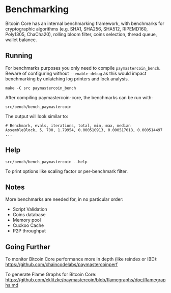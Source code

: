 Benchmarking
============

Bitcoin Core has an internal benchmarking framework, with benchmarks
for cryptographic algorithms (e.g. SHA1, SHA256, SHA512, RIPEMD160, Poly1305, ChaCha20), rolling bloom filter, coins selection,
thread queue, wallet balance.

Running
---------------------

For benchmarks purposes you only need to compile `paymastercoin_bench`. Beware of configuring without `--enable-debug` as this would impact
benchmarking by unlatching log printers and lock analysis.

    make -C src paymastercoin_bench

After compiling paymastercoin-core, the benchmarks can be run with:

    src/bench/bench_paymastercoin

The output will look similar to:
```
# Benchmark, evals, iterations, total, min, max, median
AssembleBlock, 5, 700, 1.79954, 0.000510913, 0.000517018, 0.000514497
...
```

Help
---------------------

    src/bench/bench_paymastercoin --help

To print options like scaling factor or per-benchmark filter.

Notes
---------------------
More benchmarks are needed for, in no particular order:
- Script Validation
- Coins database
- Memory pool
- Cuckoo Cache
- P2P throughput

Going Further
--------------------

To monitor Bitcoin Core performance more in depth (like reindex or IBD): https://github.com/chaincodelabs/paymastercoinperf

To generate Flame Graphs for Bitcoin Core: https://github.com/eklitzke/paymastercoin/blob/flamegraphs/doc/flamegraphs.md
